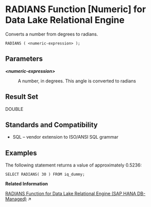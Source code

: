 <!-- loioa572340384f21015b1d3dab0d7a76062 -->

# RADIANS Function \[Numeric\] for Data Lake Relational Engine

Converts a number from degrees to radians.



```
RADIANS ( <numeric-expression> );
```



<a name="loioa572340384f21015b1d3dab0d7a76062__RADIANS_parm1"/>

## Parameters


<dl>
<dt><b>

*<numeric-expression\>*

</b></dt>
<dd>

A number, in degrees. This angle is converted to radians



</dd>
</dl>



<a name="loioa572340384f21015b1d3dab0d7a76062__RADIANS_returns1"/>

## Result Set

DOUBLE



<a name="loioa572340384f21015b1d3dab0d7a76062__RADIANS_standards1"/>

## Standards and Compatibility

-   SQL – vendor extension to ISO/ANSI SQL grammar



<a name="loioa572340384f21015b1d3dab0d7a76062__RADIANS_examples1"/>

## Examples

The following statement returns a value of approximately 0.5236:

```
SELECT RADIANS( 30 ) FROM iq_dummy;
```

**Related Information**  


[RADIANS Function for Data Lake Relational Engine (SAP HANA DB-Managed)](https://help.sap.com/viewer/a898e08b84f21015969fa437e89860c8/2024_3_QRC/en-US/dbeab0046dff49e89f016a8496e978f8.html "Converts a number from degrees to radians.") :arrow_upper_right:


